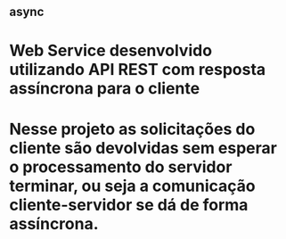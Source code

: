 ## async
# Web Service desenvolvido utilizando API REST com resposta assíncrona para o cliente
# Nesse projeto as solicitações do cliente são devolvidas sem esperar o processamento do servidor terminar, ou seja a comunicação cliente-servidor se dá de forma assíncrona.
